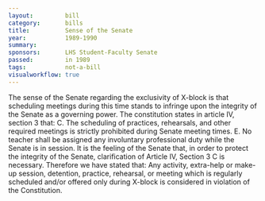 ```yaml
---  
layout:         bill
category:       bills
title:          Sense of the Senate
year:           1989-1990
summary:        
sponsors:       LHS Student-Faculty Senate
passed:         in 1989
tags:           not-a-bill
visualworkflow: true
---
```


The sense of the Senate regarding the exclusivity of X-block is that scheduling meetings during this time stands to infringe upon the integrity of the Senate as a governing power.
The constitution states in article IV, section 3 that:
C. The scheduling of practices, rehearsals, and other required meetings is strictly prohibited during Senate meeting times.
E. No teacher shall be assigned any involuntary professional duty while the Senate is in session.
It is the feeling of the Senate that, in order to protect the integrity of the Senate, clarification of Article IV, Section 3 C is necessary. Therefore we have stated that:
Any activity, extra-help or make-up session, detention, practice, rehearsal, or meeting which is regularly scheduled and/or offered only during X-block is considered in violation of the Constitution.